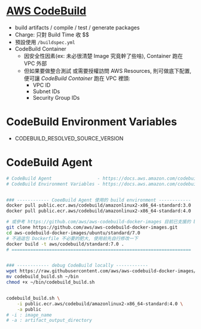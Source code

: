 # [AWS CodeBuild](https://docs.aws.amazon.com/codebuild/latest/userguide/welcome.html)

- build artifacts / compile / test / generate packages
- Charge: 只對 Build Time 收 $$
- 預設使用 `/buildspec.yml`
- CodeBuild Container
  - 因安全性因素(ex: 未必很清楚 Image 究竟幹了些啥), Container 跑在 VPC 外部
  - 但如果要做整合測試 或需要授權訪問 AWS Resources, 則可做底下配置, 便可讓 _CodeBuild Container_ 跑在 VPC 裡頭:
    - VPC ID
    - Subnet IDs
    - Security Group IDs

# CodeBuild Environment Variables

- CODEBUILD_RESOLVED_SOURCE_VERSION

# CodeBuild Agent

```bash
# CodeBuild Agent                 - https://docs.aws.amazon.com/codebuild/latest/userguide/use-codebuild-agent.html
# CodeBuild Environment Variables - https://docs.aws.amazon.com/codebuild/latest/userguide/build-env-ref-env-vars.html


### ------------ CoeeBuild Agent 使用的 build environment ------------
docker pull public.ecr.aws/codebuild/amazonlinux2-x86_64-standard:3.0  # 13GB...
docker pull public.ecr.aws/codebuild/amazonlinux2-x86_64-standard:4.0  #  8GB...

# 或參考 https://github.com/aws/aws-codebuild-docker-images 目前已支援的 build environment 自行 build image
git clone https://github.com/aws/aws-codebuild-docker-images.git
cd aws-codebuild-docker-images/ubuntu/standard/7.0
# 不過這包 Dockerfile 不必要的肥大, 使用前先自行修改一下
docker build -t aws/codebuild/standard:7.0 .
# ===================================================================


### ------------ debug CodeBuild locally ------------
wget https://raw.githubusercontent.com/aws/aws-codebuild-docker-images/master/local_builds/codebuild_build.sh
mv codebuild_build.sh ~/bin
chmod +x ~/bin/codebuild_build.sh


codebuild_build.sh \
    -i public.ecr.aws/codebuild/amazonlinux2-x86_64-standard:4.0 \
    -a public
# -i : image_name
# -a : artifact_output_directory
```
